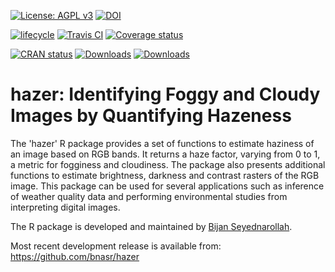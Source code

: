 [![License: AGPL v3](https://img.shields.io/badge/License-AGPL%20v3-blue.svg)](https://www.gnu.org/licenses/agpl-3.0) 
[![DOI](https://zenodo.org/badge/DOI/10.5281/zenodo.1008567.svg)](https://doi.org/10.5281/zenodo.1008567) 

[![lifecycle](https://img.shields.io/badge/lifecycle-stable-brightgreen.svg)](https://www.tidyverse.org/lifecycle/#stable) 
[![Travis CI](https://travis-ci.org/bnasr/hazer.svg?branch=master)](https://travis-ci.org/bnasr/hazer) 
[![Coverage status](https://codecov.io/gh/bnasr/hazer/branch/master/graph/badge.svg)](https://codecov.io/github/bnasr/hazer?branch=master) 

[![CRAN status](http://www.r-pkg.org/badges/version-last-release/hazer)](https://cran.r-project.org/package=hazer) 
[![Downloads](http://cranlogs.r-pkg.org/badges/hazer?color=brightgreen)](http://www.r-pkg.org/pkg/hazer) 
[![Downloads](http://cranlogs.r-pkg.org/badges/grand-total/hazer?color=brightgreen)](http://www.r-pkg.org/pkg/hazer) 


# hazer: Identifying Foggy and Cloudy Images by Quantifying Hazeness

The 'hazer' R package provides a set of functions to estimate haziness of an image based on RGB bands. It returns a haze factor, varying from 0 to 1, a metric for fogginess and cloudiness. The package also presents additional functions to estimate brightness, darkness and contrast rasters of the RGB image. This package can be used for several applications such as inference of weather quality data and performing environmental studies from interpreting digital images.

The R package is developed and maintained by [Bijan Seyednarollah](https://bnasr.github.io/).

Most recent development release is available from: https://github.com/bnasr/hazer
